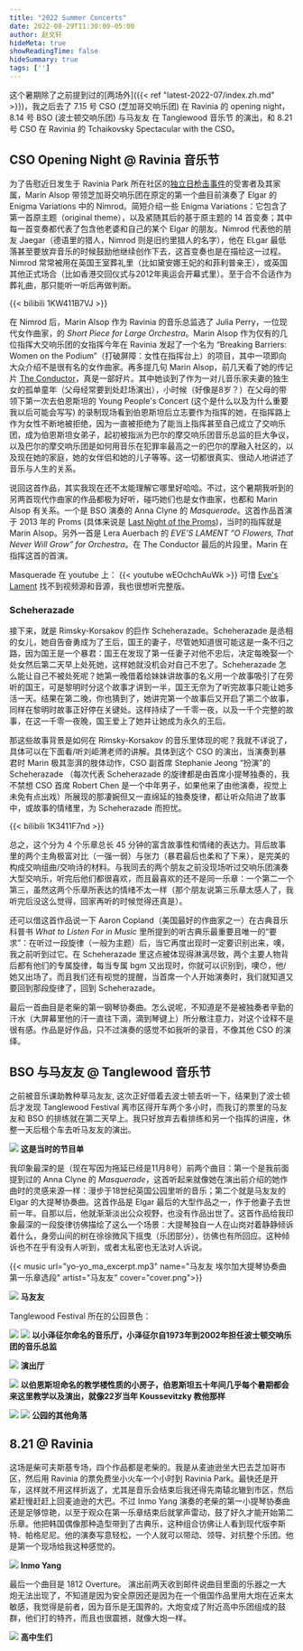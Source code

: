 ```yaml
---
title: "2022 Summer Concerts"
date: 2022-08-29T11:30:09-05:00
author: 赵文轩
hideMeta: true
showReadingTime: false
hideSummary: true
tags: ['']
---
```


这个暑期除了之前提到过的[两场外]({{< ref "latest-2022-07/index.zh.md" >}})，我之后去了 7.15 号 CSO (芝加哥交响乐团) 在 Ravinia 的 opening night，8.14 号 BSO (波士顿交响乐团) 与马友友 在 Tanglewood 音乐节 的演出，和 8.21 号 CSO 在 Ravinia 的 Tchaikovsky Spectacular with the CSO。

## CSO Opening Night @ Ravinia 音乐节

为了告慰近日发生于 Ravinia Park 所在社区的[独立日枪击事件](https://zh.wikipedia.org/wiki/2022%E5%B9%B4%E6%B5%B7%E5%85%B0%E5%B8%95%E5%85%8B%E6%B8%B8%E8%A1%8C%E6%9E%AA%E5%87%BB)的受害者及其家属，Marin Alsop 带领芝加哥交响乐团在原定的第一个曲目前演奏了 Elgar 的 Enigma Variations 中的 Nimrod。简短介绍一些 Enigma Variations：它包含了第一首原主题（original theme），以及紧随其后的基于原主题的 14 首变奏；其中每一首变奏都代表了包含他老婆和自己的某个 Elgar 的朋友。Nimrod 代表他的朋友 Jaegar（德语里的猎人，Nimrod 则是旧约里猎人的名字），他在 ELgar 最低落甚至要放弃音乐的时候鼓励他继续创作下去，这首变奏也是在描绘这一过程。Nimrod 常常被用在英国王室葬礼里（比如黛安娜王妃的和菲利普亲王），或英国其他正式场合（比如香港交回仪式与2012年奥运会开幕式里）。至于合不合适作为葬礼曲，那只能听一听后再做判断。

{{< bilibili 1KW411B7VJ >}}
</br>

在 Nimrod 后，Marin Alsop 作为 Ravinia 的音乐总监选了 Julia Perry，一位现代女作曲家，的 *Short Piece for Large Orchestra*。Marin Alsop 作为仅有的几位指挥大交响乐团的女指挥今年在 Ravinia 发起了一个名为 “Breaking Barriers: Women on the Podium”（打破屏障：女性在指挥台上）的项目，其中一项即向大众介绍不是很有名的女作曲家。再多提几句 Marin Alsop，前几天看了她的传记片 [The Conductor](https://www.imdb.com/title/tt14622994/)，真是一部好片。其中她谈到了作为一对儿音乐家夫妻的独生女的孤单童年（父母经常要到处赶场演出），小时候（好像是8岁？）在父母的带领下第一次去伯恩斯坦的 Young People's Concert (这个是什么以及为什么重要我以后可能会写写) 的录制现场看到伯恩斯坦后立志要作为指挥的她，在指挥路上作为女性不断地被拒绝，因为一直被拒绝为了能当上指挥甚至自己成立了交响乐团，成为伯恩斯坦女弟子，起初被指派为巴尔的摩交响乐团音乐总监的巨大争议，以及巴尔的摩交响乐团是如何用音乐在犯罪率最高之一的巴尔的摩融入社区的，以及现在她的家庭，她的女伴侣和她的儿子等等。这一切都很真实、很动人地讲述了音乐与人生的关系。

说回这首作品，其实我现在还不太能理解它哪里好哈哈。不过，这个暑期我听到的另两首现代作曲家的作品都极为好听，碰巧她们也是女作曲家，也都和 Marin Alsop 有关系。一个是 BSO 演奏的 Anna Clyne 的 *Masquerade*。这首作品首演于 2013 年的 Proms (具体来说是 [Last Night of the Proms](https://en.wikipedia.org/wiki/BBC_Proms#Last_Night_of_the_Proms))，当时的指挥就是 Marin Alsop。另外一首是 Lera Auerbach 的 *EVE’S LAMENT “O Flowers, That Never Will Grow” for Orchestra*。在 The Conductor 最后的片段里，Marin 在指挥这首的首演。

Masquerade 在 youtube 上：
{{< youtube wEOchchAuWk >}}
可惜 [Eve's Lament](https://leraauerbach.com/eves-lament/) 找不到视频源和音源，我也很想听完整版。

### Scheherazade
接下来，就是 Rimsky-Korsakov 的巨作 Scheherazade。Scheherazade 是丞相的女儿，她自告奋勇成为了王后，国王的妻子，尽管她知道很可能这是一条不归之路，因为国王是一个暴君：国王在发现了第一任妻子对他不忠后，决定每晚娶一个处女然后第二天早上处死她，这样她就没机会对自己不忠了。Scheherazade 怎么能让自己不被处死呢？她第一晚借着给妹妹讲故事的名义用一个故事吸引了在旁听的国王，可是黎明时分这个故事才讲到一半，国王无奈为了听完故事只能让她多活一天。结果在第二晚，你也猜到了，她讲完第一个故事后又开启了第二个故事，同样在黎明时故事正好停在关键处。这样持续了一千零一夜，以及一千个完整的故事，在这一千零一夜晚，国王爱上了她并让她成为永久的王后。

那这些故事背景是如何在 Rimsky-Korsakov 的音乐里体现的呢？我就不详说了，具体可以在下面看/听刘岠渭老师的讲解。具体到这个 CSO 的演出，当演奏到暴君时 Marin 极其澎湃的肢体动作，CSO 副首席 Stephanie Jeong “扮演”的 Scheherazade （每次代表 Scheherazade 的旋律都是由首席小提琴独奏的，我不禁想 CSO 首席 Robert Chen 是一个中年男子，如果他来了由他演奏，视觉上未免有点出戏）所展现的那凄婉但又一直绵延的独奏旋律，都让听众陷进了故事中，或故事的情绪里，为 Scheherazade 而担忧。

{{< bilibili 1K3411F7nd >}}

总之，这个分为 4 个乐章总长 45 分钟的富含故事性和情绪的表达力。背后故事里的两个主角极富对比（一强一弱）与张力（暴君最后也柔和了下来），是完美的构成交响组曲/交响诗的材料。与我同去的两个朋友之前没现场听过交响乐团演奏大型交响乐，听完后他们都很喜欢，而且最喜欢的还不是同一乐章：一个第二一个第三，虽然这两个乐章所表达的情绪不太一样（那个朋友说第三乐章太感人了，我听完后没这么觉得，回家再听的时候觉得还真是）。

还可以借这首作品说一下 Aaron Copland（美国最好的作曲家之一）在古典音乐科普书 *What to Listen For in Music* 里所提到的听古典乐最重要且唯一的“要求”：在听过一段旋律（一般为主题）后，当它再度出现时一定要识别出来，噢，我之前听到过它。在 Scheherazade 里这点被体现得淋漓尽致，两个主要人物背后都有他们的专属旋律，每当专属 bgm 又出现时，你就可以识别到，噢😯，他/她又出场了。而且我们还有视觉的提醒，当首席一个人开始演奏时，我们就知道又要回到那段旋律了，回到 Scheherazade。

最后一首曲目是老柴的第一钢琴协奏曲。怎么说呢，不知道是不是被独奏者辛勤的汗水（大屏幕里他的汗一直往下滴，滴到琴键上）所分散注意力，对这个诠释不是很有感。作品是好作品，只不过演奏的感觉不如我听的录音，不像其他 CSO 的演绎。

## BSO 与马友友 @ Tanglewood 音乐节

之前被音乐课助教种草马友友, 这次正好借着去波士顿去听一下，结果到了波士顿后才发现 Tanglewood Festival 离市区得开车两个多小时，而我订的票里的马友友和 BSO 的排练就在第二天早上。我只好放弃去看排练和另一个指挥的讲座，休整一天后租个车去听马友友的演出。


![](program.png)
__这是当时的节目单__

我印象最深的是（现在写因为拖延已经是11月8号）前两个曲目：第一个是我前面提到过的 Anna Clyne 的 *Masquerade*，这首听起来就像她在演出前介绍的她作曲时的灵感来源一样：漫步于18世纪英国公园里听的音乐；第二个就是马友友的 Elgar 的大提琴协奏曲。这首作品是 Elgar 最后的大型作品之一，作于他妻子去世前一年。自那以后，他就渐渐淡出公众视野，也没有作品出世了。这首作品给我印象最深的一段旋律彷佛描绘了这么一个场景：大提琴独自一人在山岗对着静静倾诉着什么，身旁山间的树在徐徐微风下摇曳（乐团部分），彷佛也有所回应。这种倾诉也不在乎有没有人听到，或者太私密也无法对人诉说。

{{< music url="yo-yo_ma_excerpt.mp3" name="马友友 埃尔加大提琴协奏曲第一乐章选段" artist="马友友" cover="cover.png">}}

![](ma.jpeg)
__马友友__

Tanglewood Festival 所在的公园景色：

![](seiji.jpeg)
![](seiji_in.jpeg)
__以小泽征尔命名的音乐厅，小泽征尔自1973年到2002年担任波士顿交响乐团的音乐总监__

![](hall.jpeg)
__演出厅__

![](bernstein.jpg)
__以伯恩斯坦命名的教学楼性质的小房子，伯恩斯坦五十年间几乎每个暑期都会来这里教学以及演出，就像22岁当年 Koussevitzky 教他那样__

![](park.jpeg)
![](grass.jpeg)
__公园的其他角落__

## 8.21 @ Ravinia
这场是柴可夫斯基专场，四个作品都是老柴的。我是从麦迪逊坐大巴去芝加哥市区，然后用 Ravinia 的票免费坐小火车一个小时到 Ravinia Park。最快还是开车，这样就不用这样折返了，尤其是音乐会结束后我还得先南辕北辙到市区，然后紧赶慢赶赶上回麦迪逊的大巴。不过 Inmo Yang 演奏的老柴的第一小提琴协奏曲还是足够惊艳，以至于观众在第一乐章结束后就掌声雷动，鼓了好久才能开始第二乐章。他把韩国偶像那种造型带到了古典乐，这种组合彷佛让人看到现代版李斯特、帕格尼尼。他的演奏写意轻松，一个人就可以带动、领导、对抗整个乐团。他是第一个现场给我这种感觉的。

![](inmo.jpeg)
__Inmo Yang__

最后一个曲目是 1812 Overture。 演出前两天收到邮件说曲目里面的乐器之一大炮无法出现了，不知道是因为安全原因还是因为在一个俄国作品里用大炮在近来太敏感，我觉得是前者，因为音乐是无国界的。大炮变成了附近高中乐团组成的鼓群，他们打的特齐，而且也很震撼，就像大炮一样。

![](highschooler.jpeg)
__高中生们__
